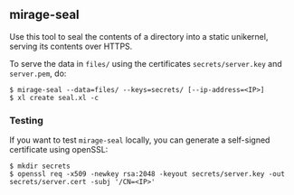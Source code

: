 ## mirage-seal

Use this tool to seal the contents of a directory into a static unikernel,
serving its contents over HTTPS.

To serve the data in `files/` using the certificates
`secrets/server.key` and `server.pem`, do:

```
$ mirage-seal --data=files/ --keys=secrets/ [--ip-address=<IP>]
$ xl create seal.xl -c
```

### Testing

If you want to test `mirage-seal` locally, you can generate a self-signed
certificate using openSSL:

```
$ mkdir secrets
$ openssl req -x509 -newkey rsa:2048 -keyout secrets/server.key -out secrets/server.cert -subj '/CN=<IP>'
```

